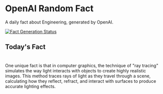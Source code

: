 
# OpenAI Random Fact
A daily fact about Engineering, generated by OpenAI.

[![Fact Generation Status](https://github.com/MarioVidoni/openai-daily-fact/actions/workflows/main.yml/badge.svg)](https://github.com/MarioVidoni/openai-daily-fact/actions/workflows/main.yml)

## Today's Fact
# 
One unique fact is that in computer graphics, the technique of "ray tracing" simulates the way light interacts with objects to create highly realistic images. This method traces rays of light as they travel through a scene, calculating how they reflect, refract, and interact with surfaces to produce accurate lighting effects.